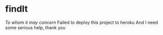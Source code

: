 # findIt
*To whom it may concern*
Failed to deploy this project to heroku 
And I need some serious help, thank you
